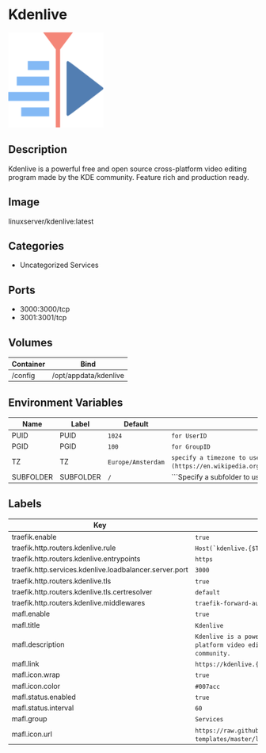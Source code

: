 # Kdenlive

![Logo](images/Kdenlive.png)

## Description
Kdenlive is a powerful free and open source cross\-platform video editing program made by the KDE community. Feature rich and production ready.

## Image
linuxserver/kdenlive:latest

## Categories
- Uncategorized Services

## Ports
- 3000:3000/tcp
- 3001:3001/tcp

## Volumes
| Container | Bind |
|-----------|------|
| /config | /opt/appdata/kdenlive |

## Environment Variables
| Name | Label | Default | Description |
|------|-------|---------|-------------|
| PUID | PUID | ```1024``` | ```for UserID``` |
| PGID | PGID | ```100``` | ```for GroupID``` |
| TZ | TZ | ```Europe/Amsterdam``` | ```specify a timezone to use, see this [list](https://en.wikipedia.org/wiki/List_of_tz_database_time_zones#List).``` |
| SUBFOLDER | SUBFOLDER | ```/``` | ```Specify a subfolder to use with reverse proxies, IE `/subfolder/```` |

## Labels
| Key | Value |
|-----|-------|
| traefik.enable | ```true``` |
| traefik.http.routers.kdenlive.rule | ```Host(`kdenlive.{$TRAEFIK_INGRESS_DOMAIN}`)``` |
| traefik.http.routers.kdenlive.entrypoints | ```https``` |
| traefik.http.services.kdenlive.loadbalancer.server.port | ```3000``` |
| traefik.http.routers.kdenlive.tls | ```true``` |
| traefik.http.routers.kdenlive.tls.certresolver | ```default``` |
| traefik.http.routers.kdenlive.middlewares | ```traefik-forward-auth``` |
| mafl.enable | ```true``` |
| mafl.title | ```Kdenlive``` |
| mafl.description | ```Kdenlive is a powerful free and open source cross-platform video editing program made by the KDE community.``` |
| mafl.link | ```https://kdenlive.{$TRAEFIK_INGRESS_DOMAIN}``` |
| mafl.icon.wrap | ```true``` |
| mafl.icon.color | ```#007acc``` |
| mafl.status.enabled | ```true``` |
| mafl.status.interval | ```60``` |
| mafl.group | ```Services``` |
| mafl.icon.url | ```https://raw.githubusercontent.com/linuxserver/docker-templates/master/linuxserver.io/img/kdenlive-logo.png``` |

